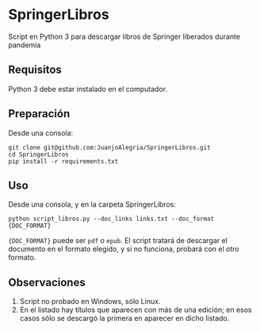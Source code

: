 # SpringerLibros
Script en Python 3 para descargar libros de Springer liberados durante pandemia

## Requisitos
Python 3 debe estar instalado en el computador.

## Preparación
Desde una consola:

```
git clone git@github.com:JuanjoAlegria/SpringerLibros.git
cd SpringerLibros
pip install -r requirements.txt
```

## Uso
Desde una consola, y en la carpeta SpringerLibros:
```
python script_libros.py --doc_links links.txt --doc_format {DOC_FORMAT}
```

`{DOC_FORMAT}` puede ser `pdf` o `epub`. El script tratará de descargar el documento en el formato elegido, y si no funciona,
probará con el otro formato.

## Observaciones

1. Script no probado en Windows, sólo Linux.
2. En el listado hay títulos que aparecen con más de una edición; en esos casos sólo se descargó la primera en aparecer en dicho listado.
